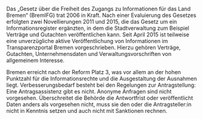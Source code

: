Das „Gesetz über die Freiheit des Zugangs zu Informationen für das Land Bremen“
(BremIFG) trat 2006 in Kraft. Nach einer Evaluierung des Gesetzes erfolgten zwei
Novellierungen 2011 und 2015, die das Gesetz um ein Informationsregister
ergänzten, in dem die Stadtverwaltung zum Beispiel Verträge und Gutachten
veröffentlichen kann. Seit April 2015 ist teilweise eine unverzügliche aktive
Veröffentlichung von Informationen im Transparenzportal Bremen vorgeschrieben.
Hierzu gehören Verträge, Gutachten, Unternehmensdaten und
Verwaltungsvorschriften von allgemeinem Interesse.

Bremen erreicht nach der Reform Platz 3, was vor allem an der hohen Punktzahl
für die Informationsrechte und die Ausgestaltung der Ausnahmen liegt.
Verbesserungsbedarf besteht bei den Regelungen zur Antragstellung: Eine
Antragsassistenz gibt es nicht. Anonyme Anfragen sind nicht vorgesehen.
Überschreitet die Behörde die Antwortfrist oder veröffentlicht Daten anders als
vorgesehen nicht, muss sie den oder die Antragsteller:in nicht in Kenntnis
setzen und auch nicht mit Sanktionen rechnen.

